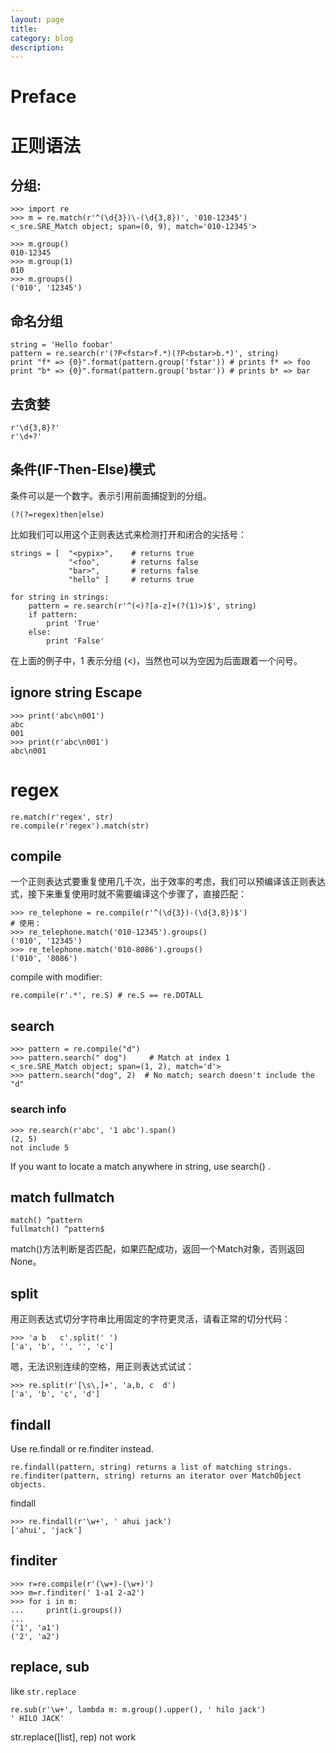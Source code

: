 ```yaml
---
layout: page
title:
category: blog
description:
---
```

# Preface

# 正则语法

## 分组:

	>>> import re
	>>> m = re.match(r'^(\d{3})\-(\d{3,8})', '010-12345')
	<_sre.SRE_Match object; span=(0, 9), match='010-12345'>

	>>> m.group()
	010-12345
	>>> m.group(1)
	010
	>>> m.groups()
	('010', '12345')

## 命名分组

	string = 'Hello foobar'
	pattern = re.search(r'(?P<fstar>f.*)(?P<bstar>b.*)', string)
	print "f* => {0}".format(pattern.group('fstar')) # prints f* => foo
	print "b* => {0}".format(pattern.group('bstar')) # prints b* => bar

## 去贪婪

	r'\d{3,8}?'
	r'\d+?'

## 条件(IF-Then-Else)模式
条件可以是一个数字。表示引用前面捕捉到的分组。

	(?(?=regex)then|else)

比如我们可以用这个正则表达式来检测打开和闭合的尖括号：

	strings = [  "<pypix>",    # returns true
				 "<foo",       # returns false
				 "bar>",       # returns false
				 "hello" ]     # returns true

	for string in strings:
		pattern = re.search(r'^(<)?[a-z]+(?(1)>)$', string)
		if pattern:
			print 'True'
		else:
			print 'False'

在上面的例子中，1 表示分组 (<)，当然也可以为空因为后面跟着一个问号。

## ignore string Escape

	>>> print('abc\n001')
	abc
	001
	>>> print(r'abc\n001')
	abc\n001

# regex

	re.match(r'regex', str)
	re.compile(r'regex').match(str)

## compile
一个正则表达式要重复使用几千次，出于效率的考虑，我们可以预编译该正则表达式，接下来重复使用时就不需要编译这个步骤了，直接匹配：

	>>> re_telephone = re.compile(r'^(\d{3})-(\d{3,8})$')
	# 使用：
	>>> re_telephone.match('010-12345').groups()
	('010', '12345')
	>>> re_telephone.match('010-8086').groups()
	('010', '8086')

compile with modifier:

	re.compile(r'.*', re.S) # re.S == re.DOTALL

## search

	>>> pattern = re.compile("d")
	>>> pattern.search(" dog")     # Match at index 1
	<_sre.SRE_Match object; span=(1, 2), match='d'>
	>>> pattern.search("dog", 2)  # No match; search doesn't include the "d"

### search info

	>>> re.search(r'abc', '1 abc').span()
	(2, 5)
	not include 5

If you want to locate a match anywhere in string, use search() .

## match fullmatch

	match() ^pattern
	fullmatch() ^pattern$

match()方法判断是否匹配，如果匹配成功，返回一个Match对象，否则返回None。


## split
用正则表达式切分字符串比用固定的字符更灵活，请看正常的切分代码：

	>>> 'a b   c'.split(' ')
	['a', 'b', '', '', 'c']

嗯，无法识别连续的空格，用正则表达式试试：

	>>> re.split(r'[\s\,]+', 'a,b, c  d')
	['a', 'b', 'c', 'd']

## findall
Use re.findall or re.finditer instead.

	re.findall(pattern, string) returns a list of matching strings.
	re.finditer(pattern, string) returns an iterator over MatchObject objects.

findall

	>>> re.findall(r'\w+', ' ahui jack')
	['ahui', 'jack']

## finditer

	>>> r=re.compile(r'(\w+)-(\w+)')
	>>> m=r.finditer(' 1-a1 2-a2')
	>>> for i in m:
	...     print(i.groups())
	...
	('1', 'a1')
	('2', 'a2')

## replace, sub
like `str.replace`

	re.sub(r'\w+', lambda m: m.group().upper(), ' hilo jack')
	' HILO JACK'

str.replace([list], rep) not work

